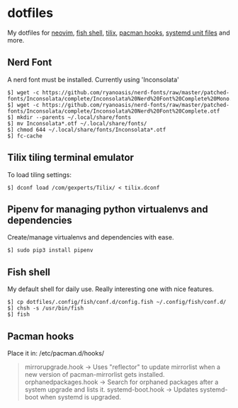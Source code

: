 # dotfiles
My dotfiles for [neovim](https://wiki.archlinux.org/index.php/Neovim), [fish shell](https://wiki.archlinux.org/index.php/Fish), [tilix](https://gnunn1.github.io/tilix-web/), [pacman hooks](https://wiki.archlinux.org/index.php/Pacman), [systemd unit files](https://wiki.archlinux.org/index.php/Systemd) and more.

## Nerd Font
A nerd font must be installed. Currently using 'Inconsolata'

    $] wget -c https://github.com/ryanoasis/nerd-fonts/raw/master/patched-fonts/Inconsolata/complete/Inconsolata%20Nerd%20Font%20Complete%20Mono.otf
    $] wget -c https://github.com/ryanoasis/nerd-fonts/raw/master/patched-fonts/Inconsolata/complete/Inconsolata%20Nerd%20Font%20Complete.otf
    $] mkdir --parents ~/.local/share/fonts
    $] mv Inconsolata*.otf ~/.local/share/fonts/
    $] chmod 644 ~/.local/share/fonts/Inconsolata*.otf
    $] fc-cache

## Tilix tiling terminal emulator
To load tiling settings:

    $] dconf load /com/gexperts/Tilix/ < tilix.dconf

## Pipenv for managing python virtualenvs and dependencies
Create/manage virtualenvs and dependencies with ease.

    $] sudo pip3 install pipenv

## Fish shell
My default shell for daily use. Really interesting one with nice features.

    $] cp dotfiles/.config/fish/conf.d/config.fish ~/.config/fish/conf.d/
    $] chsh -s /usr/bin/fish
    $] fish

## Pacman hooks
Place it in: /etc/pacman.d/hooks/

> mirrorupgrade.hook -> Uses "reflector" to update mirrorlist when a new
> version of pacman-mirrorlist gets installed. orphanedpackages.hook ->
> Search for orphaned packages after a system upgrade and lists it.
> systemd-boot.hook -> Updates systemd-boot when systemd is upgraded.

